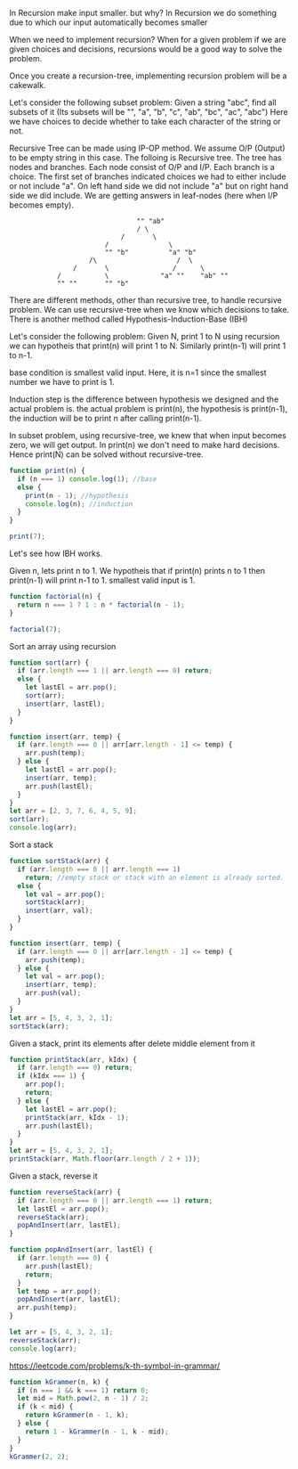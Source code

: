 In Recursion make input smaller. but why?
In Recursion we do something due to which our input automatically becomes smaller

When we need to implement recursion? When for a given problem if we are given choices and decisions, recursions would be a good way to solve the problem.

Once you create a recursion-tree, implementing recursion problem will be a cakewalk.

Let's consider the following subset problem:
Given a string "abc", find all subsets of it (Its subsets will be "", "a", "b", "c", "ab", "bc", "ac", "abc")
Here we have choices to decide whether to take each character of the string or not.

Recursive Tree can be made using IP-OP method.
We assume O/P (Output) to be empty string in this case. The folloing is Recursive tree. The tree has nodes and branches. Each node consist of O/P and I/P. Each branch is a choice. The first set of branches indicated choices we had to either include or not include "a". On left hand side we did not include "a" but on right hand side we did include. We are getting answers in leaf-nodes (here when I/P becomes empty).

                                    "" "ab"
                                    / \
                                /       \
                            /               \
                            "" "b"          "a" "b"
                        /\                    /  \
                    /       \                /      \
                /           \             "a" ""    "ab" ""
                "" ""       "" "b"

There are different methods, other than recursive tree, to handle recursive problem. We can use recursive-tree when we know which decisions to take.
There is another method called Hypothesis-Induction-Base (IBH)

Let's consider the following problem: Given N, print 1 to N using recursion
we can hypotheis that print(n) will print 1 to N. Similarly print(n-1) will print 1 to n-1.

base condition is smallest valid input. Here, it is n=1 since the smallest number we have to print is 1.

Induction step is the difference between hypothesis we designed and the actual problem is. the actual problem is print(n), the hypothesis is print(n-1), the induction will be to print n after calling print(n-1).

In subset problem, using recursive-tree, we knew that when input becomes zero, we will get output. In print(n) we don't need to make hard decisions. Hence print(N) can be solved without recursive-tree.

```javascript
function print(n) {
  if (n === 1) console.log(1); //base
  else {
    print(n - 1); //hypothesis
    console.log(n); //induction
  }
}

print(7);
```

Let's see how IBH works.

Given n, lets print n to 1.
We hypotheis that if print(n) prints n to 1 then print(n-1) will print n-1 to 1.
smallest valid input is 1.

```javascript
function factorial(n) {
  return n === 1 ? 1 : n * factorial(n - 1);
}

factorial(7);
```

Sort an array using recursion

```javascript
function sort(arr) {
  if (arr.length === 1 || arr.length === 0) return;
  else {
    let lastEl = arr.pop();
    sort(arr);
    insert(arr, lastEl);
  }
}

function insert(arr, temp) {
  if (arr.length === 0 || arr[arr.length - 1] <= temp) {
    arr.push(temp);
  } else {
    let lastEl = arr.pop();
    insert(arr, temp);
    arr.push(lastEl);
  }
}
let arr = [2, 3, 7, 6, 4, 5, 9];
sort(arr);
console.log(arr);
```

Sort a stack

```javascript
function sortStack(arr) {
  if (arr.length === 0 || arr.length === 1)
    return; //empty stack or stack with an element is already sorted.
  else {
    let val = arr.pop();
    sortStack(arr);
    insert(arr, val);
  }
}

function insert(arr, temp) {
  if (arr.length === 0 || arr[arr.length - 1] <= temp) {
    arr.push(temp);
  } else {
    let val = arr.pop();
    insert(arr, temp);
    arr.push(val);
  }
}
let arr = [5, 4, 3, 2, 1];
sortStack(arr);
```

Given a stack, print its elements after delete middle element from it

```javascript
function printStack(arr, kIdx) {
  if (arr.length === 0) return;
  if (kIdx === 1) {
    arr.pop();
    return;
  } else {
    let lastEl = arr.pop();
    printStack(arr, kIdx - 1);
    arr.push(lastEl);
  }
}
let arr = [5, 4, 3, 2, 1];
printStack(arr, Math.floor(arr.length / 2 + 1));
```

Given a stack, reverse it

```javascript
function reverseStack(arr) {
  if (arr.length === 0 || arr.length === 1) return;
  let lastEl = arr.pop();
  reverseStack(arr);
  popAndInsert(arr, lastEl);
}

function popAndInsert(arr, lastEl) {
  if (arr.length === 0) {
    arr.push(lastEl);
    return;
  }
  let temp = arr.pop();
  popAndInsert(arr, lastEl);
  arr.push(temp);
}

let arr = [5, 4, 3, 2, 1];
reverseStack(arr);
console.log(arr);
```

https://leetcode.com/problems/k-th-symbol-in-grammar/

```javascript
function kGrammer(n, k) {
  if (n === 1 && k === 1) return 0;
  let mid = Math.pow(2, n - 1) / 2;
  if (k < mid) {
    return kGrammer(n - 1, k);
  } else {
    return 1 - kGrammer(n - 1, k - mid);
  }
}
kGrammer(2, 2);
```
